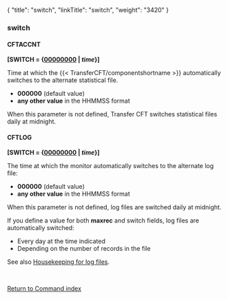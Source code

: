 {
    "title": "switch",
    "linkTitle": "switch",
    "weight": "3420"
}<span id="switch"></span>

### switch

#### CFTACCNT

**\[SWITCH = {<u>00000000</u> | *time*}\]**

Time at which the {{< TransferCFT/componentshortname  >}}
automatically switches to the alternate statistical file.

-   **000000**
    (default value)
-   <span style="font-weight: bold;">any
    other value</span> in the HHMMSS format

When this parameter is not defined, <span class="mc-variable axway_variables.Component_Short_Name variable">Transfer CFT</span> switches statistical
files daily at midnight.

#### CFTLOG

**\[SWITCH = {<u>00000000</u> | *time*}\]**

The time at which the monitor automatically switches to the alternate
log file:

-   <span style="font-weight: bold;">000000</span>
    (default value)
-   <span style="font-weight: bold;">any
    other value</span> in the HHMMSS format

When this parameter is not defined, log files are switched daily at
midnight.

If you define a value for both <span style="font-weight: bold;">maxrec</span>
and switch fields, log files are automatically switched:

-   Every
    day at the time indicated
-   Depending
    on the number of records in the file

See also <a href="../../../../admin_intro/admin_monitoring_intro/housekeeping_logs" class="MCXref xref">Housekeeping for log files</a>.

 

[Return to Command index](../../)
